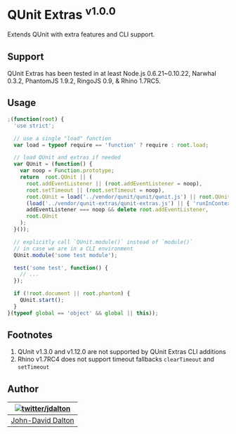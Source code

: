 # QUnit Extras <sup>v1.0.0</sup>

Extends QUnit with extra features and CLI support.

## Support

QUnit Extras has been tested in at least Node.js 0.6.21~0.10.22, Narwhal 0.3.2, PhantomJS 1.9.2, RingoJS 0.9, & Rhino 1.7RC5.

## Usage

```js
;(function(root) {
  'use strict';

  // use a single "load" function
  var load = typeof require == 'function' ? require : root.load;

  // load QUnit and extras if needed
  var QUnit = (function() {
    var noop = Function.prototype;
    return  root.QUnit || (
      root.addEventListener || (root.addEventListener = noop),
      root.setTimeout || (root.setTimeout = noop),
      root.QUnit = load('../vendor/qunit/qunit/qunit.js') || root.QUnit,
      (load('../vendor/qunit-extras/qunit-extras.js') || { 'runInContext': noop }).runInContext(root),
      addEventListener === noop && delete root.addEventListener,
      root.QUnit
    );
  }());

  // explicitly call `QUnit.module()` instead of `module()`
  // in case we are in a CLI environment
  QUnit.module('some test module');

  test('some test', function() {
    // ...
  });

  if (!root.document || root.phantom) {
    QUnit.start();
  }
}(typeof global == 'object' && global || this));
```

## Footnotes

  1. QUnit v1.3.0 and v1.12.0 are not supported by QUnit Extras CLI additions
  2. Rhino v1.7RC4 does not support timeout fallbacks `clearTimeout` and `setTimeout`

## Author

| [![twitter/jdalton](http://gravatar.com/avatar/299a3d891ff1920b69c364d061007043?s=70)](https://twitter.com/jdalton "Follow @jdalton on Twitter") |
|---|
| [John-David Dalton](http://allyoucanleet.com/) |
